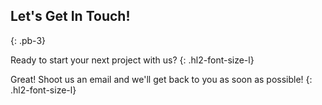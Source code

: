 ## Let's Get In Touch!
{: .pb-3}

Ready to start your next project with us?
{: .hl2-font-size-l}

Great! Shoot us an email and we'll get back to you as soon as possible!
{: .hl2-font-size-l}

